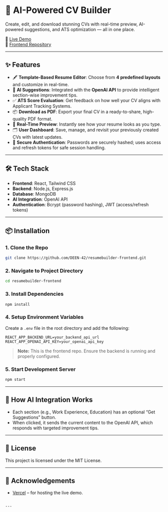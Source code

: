 
# 🧠 AI-Powered CV Builder

Create, edit, and download stunning CVs with real-time preview, AI-powered suggestions, and ATS optimization — all in one place.

🚀 [Live Demo](https://resumebuilder-frontend-i6nn.vercel.app/)  
📂 [Frontend Repository](https://github.com/DEEN-42/resumebuilder-frontend)

---

## ✨ Features

- 🖋️ **Template-Based Resume Editor**: Choose from **4 predefined layouts** and customize in real-time.
- 🧠 **AI Suggestions**: Integrated with the **OpenAI API** to provide intelligent section-wise improvement tips.
- ✅ **ATS Score Evaluation**: Get feedback on how well your CV aligns with Applicant Tracking Systems.
- 📦 **Download as PDF**: Export your final CV in a ready-to-share, high-quality PDF format.
- 🧾 **Real-Time Preview**: Instantly see how your resume looks as you type.
- 🗂️ **User Dashboard**: Save, manage, and revisit your previously created CVs with latest updates.
- 🔐 **Secure Authentication**: Passwords are securely hashed; uses access and refresh tokens for safe session handling.

---

## 🛠️ Tech Stack

- **Frontend**: React, Tailwind CSS  
- **Backend**: Node.js, Express.js  
- **Database**: MongoDB  
- **AI Integration**: OpenAI API  
- **Authentication**: Bcrypt (password hashing), JWT (access/refresh tokens)

---

## 📦 Installation

### 1. Clone the Repo

```bash
git clone https://github.com/DEEN-42/resumebuilder-frontend.git
````

### 2. Navigate to Project Directory

```bash
cd resumebuilder-frontend
```

### 3. Install Dependencies

```bash
npm install
```

### 4. Setup Environment Variables

Create a `.env` file in the root directory and add the following:

```
REACT_APP_BACKEND_URL=your_backend_api_url
REACT_APP_OPENAI_API_KEY=your_openai_api_key
```

> **Note:** This is the frontend repo. Ensure the backend is running and properly configured.

### 5. Start Development Server

```bash
npm start
```

---


## 🤖 How AI Integration Works

* Each section (e.g., Work Experience, Education) has an optional “Get Suggestions” button.
* When clicked, it sends the current content to the OpenAI API, which responds with targeted improvement tips.

---

## 📜 License

This project is licensed under the MIT License.

---

## 🙌 Acknowledgements

* [Vercel](https://vercel.com/) – for hosting the live demo.

```

---

